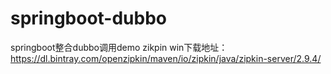 # springboot-dubbo
springboot整合dubbo调用demo
zikpin win下载地址：https://dl.bintray.com/openzipkin/maven/io/zipkin/java/zipkin-server/2.9.4/